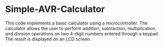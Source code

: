 # Simple-AVR-Calculator
This code implements a basic calculator using a microcontroller. The calculator allows the user to perform addition, subtraction, multiplication, and division operations on two 4-digit numbers entered through a keypad. The result is displayed on an LCD screen.
